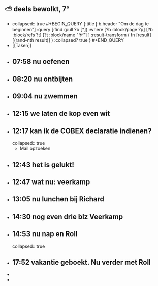 ## ⛅ deels bewolkt, 7°
- collapsed:: true
  #+BEGIN_QUERY 
  {:title [:b.header "Om de dag te beginnen"]
   :query [:find (pull ?b [*])
     :where 
       [?b :block/page ?p]
       [?b :block/refs ?t]
       [?t :block/name "☀️"]
   ]
   :result-transform ( fn [result] [(rand-nth result)] )
   :collapsed? true
  }
  #+END_QUERY
- [[Taken]]
- ## 07:58 nu oefenen
- ## 08:20 nu ontbijten
- ## 09:04 nu zwemmen
- ## 12:15 we laten de kop even wit
- ## 12:17 kan ik de COBEX declaratie indienen?
  collapsed:: true
	- Mail opzoeken
- ## 12:43 het is gelukt!
- ## 12:47 wat nu: veerkamp
- ## 13:05 nu lunchen bij Richard
- ## 14:30 nog even drie blz Veerkamp
- ## 14:53 nu nap en Roll
  collapsed:: true
- ## 17:52 vakantie geboekt. Nu verder met Roll
-
-